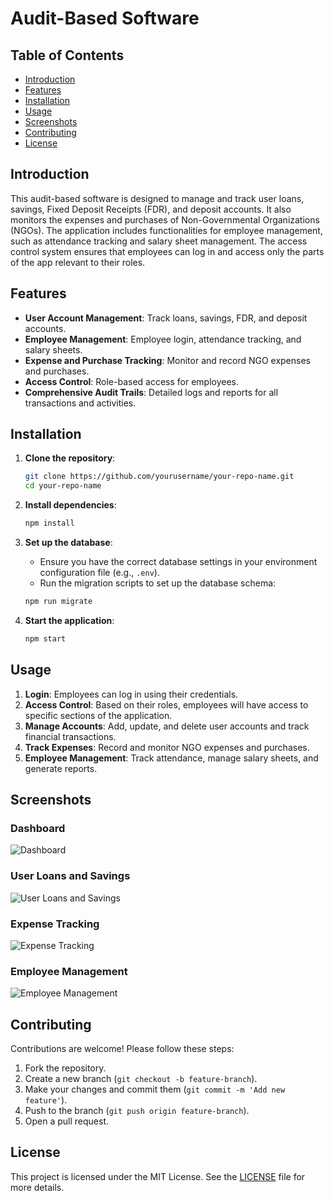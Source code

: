 # Audit-Based Software

## Table of Contents
- [Introduction](#introduction)
- [Features](#features)
- [Installation](#installation)
- [Usage](#usage)
- [Screenshots](#screenshots)
- [Contributing](#contributing)
- [License](#license)

## Introduction
This audit-based software is designed to manage and track user loans, savings, Fixed Deposit Receipts (FDR), and deposit accounts. It also monitors the expenses and purchases of Non-Governmental Organizations (NGOs). The application includes functionalities for employee management, such as attendance tracking and salary sheet management. The access control system ensures that employees can log in and access only the parts of the app relevant to their roles.

## Features
- **User Account Management**: Track loans, savings, FDR, and deposit accounts.
- **Employee Management**: Employee login, attendance tracking, and salary sheets.
- **Expense and Purchase Tracking**: Monitor and record NGO expenses and purchases.
- **Access Control**: Role-based access for employees.
- **Comprehensive Audit Trails**: Detailed logs and reports for all transactions and activities.

## Installation
1. **Clone the repository**:
    ```sh
    git clone https://github.com/yourusername/your-repo-name.git
    cd your-repo-name
    ```

2. **Install dependencies**:
    ```sh
    npm install
    ```

3. **Set up the database**:
    - Ensure you have the correct database settings in your environment configuration file (e.g., `.env`).
    - Run the migration scripts to set up the database schema:
    ```sh
    npm run migrate
    ```

4. **Start the application**:
    ```sh
    npm start
    ```

## Usage
1. **Login**: Employees can log in using their credentials.
2. **Access Control**: Based on their roles, employees will have access to specific sections of the application.
3. **Manage Accounts**: Add, update, and delete user accounts and track financial transactions.
4. **Track Expenses**: Record and monitor NGO expenses and purchases.
5. **Employee Management**: Track attendance, manage salary sheets, and generate reports.

## Screenshots
### Dashboard
![Dashboard](https://ibb.co/W0Rdt72)

### User Loans and Savings
![User Loans and Savings](https://ibb.co/1ZVGmk4)

### Expense Tracking
![Expense Tracking](https://ibb.co/z7dSG02)

### Employee Management
![Employee Management](https://ibb.co/KFpm485)

## Contributing
Contributions are welcome! Please follow these steps:
1. Fork the repository.
2. Create a new branch (`git checkout -b feature-branch`).
3. Make your changes and commit them (`git commit -m 'Add new feature'`).
4. Push to the branch (`git push origin feature-branch`).
5. Open a pull request.

## License
This project is licensed under the MIT License. See the [LICENSE](LICENSE) file for more details.
